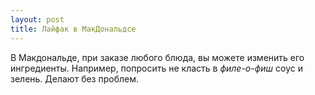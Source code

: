 ```yaml
---
layout: post
title: Лайфак в МакДональдсе
---
```


В Макдональде, при заказе любого блюда, вы можете изменить его ингредиенты. Например, попросить не класть в *филе-о-фиш* соус и зелень. Делают без проблем.


